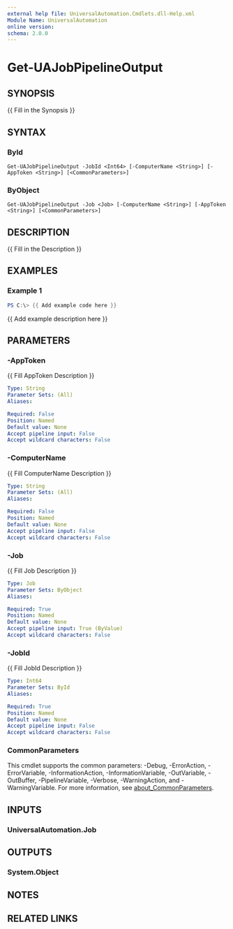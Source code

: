 ```yaml
---
external help file: UniversalAutomation.Cmdlets.dll-Help.xml
Module Name: UniversalAutomation
online version:
schema: 2.0.0
---
```


# Get-UAJobPipelineOutput

## SYNOPSIS
{{ Fill in the Synopsis }}

## SYNTAX

### ById
```
Get-UAJobPipelineOutput -JobId <Int64> [-ComputerName <String>] [-AppToken <String>] [<CommonParameters>]
```

### ByObject
```
Get-UAJobPipelineOutput -Job <Job> [-ComputerName <String>] [-AppToken <String>] [<CommonParameters>]
```

## DESCRIPTION
{{ Fill in the Description }}

## EXAMPLES

### Example 1
```powershell
PS C:\> {{ Add example code here }}
```

{{ Add example description here }}

## PARAMETERS

### -AppToken
{{ Fill AppToken Description }}

```yaml
Type: String
Parameter Sets: (All)
Aliases:

Required: False
Position: Named
Default value: None
Accept pipeline input: False
Accept wildcard characters: False
```

### -ComputerName
{{ Fill ComputerName Description }}

```yaml
Type: String
Parameter Sets: (All)
Aliases:

Required: False
Position: Named
Default value: None
Accept pipeline input: False
Accept wildcard characters: False
```

### -Job
{{ Fill Job Description }}

```yaml
Type: Job
Parameter Sets: ByObject
Aliases:

Required: True
Position: Named
Default value: None
Accept pipeline input: True (ByValue)
Accept wildcard characters: False
```

### -JobId
{{ Fill JobId Description }}

```yaml
Type: Int64
Parameter Sets: ById
Aliases:

Required: True
Position: Named
Default value: None
Accept pipeline input: False
Accept wildcard characters: False
```

### CommonParameters
This cmdlet supports the common parameters: -Debug, -ErrorAction, -ErrorVariable, -InformationAction, -InformationVariable, -OutVariable, -OutBuffer, -PipelineVariable, -Verbose, -WarningAction, and -WarningVariable. For more information, see [about_CommonParameters](http://go.microsoft.com/fwlink/?LinkID=113216).

## INPUTS

### UniversalAutomation.Job

## OUTPUTS

### System.Object
## NOTES

## RELATED LINKS
